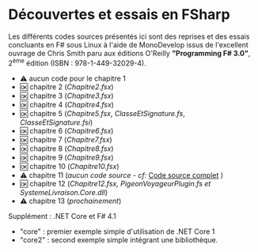 # Découvertes et essais en FSharp

Les différents codes sources présentés ici sont des reprises et des essais concluants en F# sous Linux à l'aide de MonoDevelop issus de l'excellent ouvrage de Chris Smith paru aux éditions O'Reilly __"Programming F# 3.0"__, 2<sup>ème</sup> édition (ISBN : 978-1-449-32029-4).

- :warning: aucun code pour le chapitre 1
- :ok: chapitre 2 (*Chapitre2.fsx*)
- :ok: chapitre 3 (*Chapitre3.fsx*)
- :ok: chapitre 4 (*Chapitre4.fsx*)
- :ok: chapitre 5 (*Chapitre5.fsx*, *ClasseEtSignature.fs*, *ClasseEtSignature.fsi*)
- :ok: chapitre 6 (*Chapitre6.fsx*)
- :ok: chapitre 7 (*Chapitre7.fsx*)
- :ok: chapitre 8 (*Chapitre8.fsx*)
- :ok: chapitre 9 (*Chapitre9.fsx*)
- :ok: chapitre 10 (*Chapitre10.fsx*)
- :warning: chapitre 11 (*aucun code source - cf:* [Code source complet](https://github.com/achrissmith/Programming-FS-Examples/tree/master/Ch%2012%20-%20Data%20Processing) )
- :ok: chapitre 12 (*Chapitre12.fsx, PigeonVoyageurPlugin.fs et SystemeLivraison.Core.dll*)
- :warning: chapitre 13 (*prochainement*)

Supplément : .NET Core et F# 4.1
 - "core" : premier exemple simple d'utilisation de .NET Core 1
 - "core2" : second exemple simple intégrant une bibliothèque.
